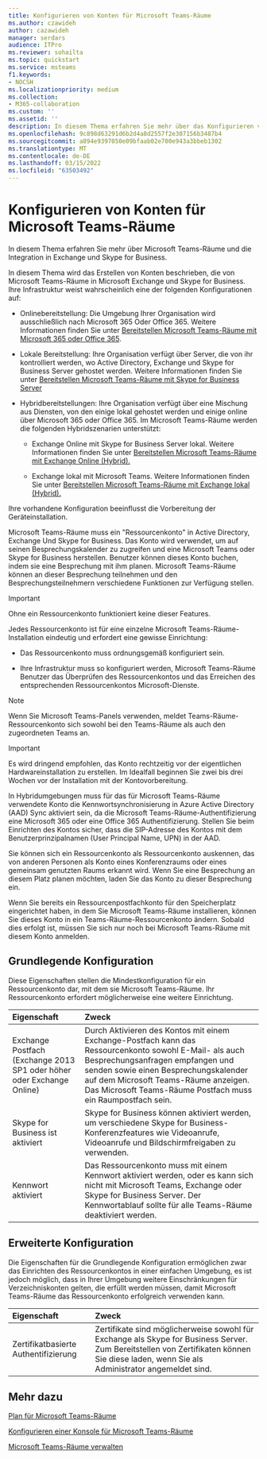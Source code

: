 ```yaml
---
title: Konfigurieren von Konten für Microsoft Teams-Räume
ms.author: czawideh
author: cazawideh
manager: serdars
audience: ITPro
ms.reviewer: sohailta
ms.topic: quickstart
ms.service: msteams
f1.keywords:
- NOCSH
ms.localizationpriority: medium
ms.collection:
- M365-collaboration
ms.custom: ''
ms.assetid: ''
description: In diesem Thema erfahren Sie mehr über das Konfigurieren von Konten für Microsoft Teams-Räume in Exchange und Skype for Business.
ms.openlocfilehash: 9c898d63291d6b2d4a8d2557f2e307156b3487b4
ms.sourcegitcommit: a894e9397050e09bfaab02e700e943a3bbeb1302
ms.translationtype: MT
ms.contentlocale: de-DE
ms.lasthandoff: 03/15/2022
ms.locfileid: "63503492"
---
```

# <a name="configure-accounts-for-microsoft-teams-rooms"></a>Konfigurieren von Konten für Microsoft Teams-Räume
 
In diesem Thema erfahren Sie mehr über Microsoft Teams-Räume und die Integration in Exchange und Skype for Business.
  
In diesem Thema wird das Erstellen von Konten beschrieben, die von Microsoft Teams-Räume in Microsoft Exchange und Skype for Business. Ihre Infrastruktur weist wahrscheinlich eine der folgenden Konfigurationen auf:
  
- Onlinebereitstellung: Die Umgebung Ihrer Organisation wird ausschließlich nach Microsoft 365 Oder Office 365. Weitere Informationen finden Sie unter [Bereitstellen Microsoft Teams-Räume mit Microsoft 365 oder Office 365](with-office-365.md).
    
- Lokale Bereitstellung: Ihre Organisation verfügt über Server, die von ihr kontrolliert werden, wo Active Directory, Exchange und Skype for Business Server gehostet werden. Weitere Informationen finden Sie unter [Bereitstellen Microsoft Teams-Räume mit Skype for Business Server](with-skype-for-business-server-2015.md)
    
- Hybridbereitstellungen: Ihre Organisation verfügt über eine Mischung aus Diensten, von den einige lokal gehostet werden und einige online über Microsoft 365 oder Office 365. Im Microsoft Teams-Räume werden die folgenden Hybridszenarien unterstützt:
    
  - Exchange Online mit Skype for Business Server lokal. Weitere Informationen finden Sie unter [Bereitstellen Microsoft Teams-Räume mit Exchange Online (Hybrid).](with-exchange-online.md)
    
  - Exchange lokal mit Microsoft Teams. Weitere Informationen finden Sie unter [Bereitstellen Microsoft Teams-Räume mit Exchange lokal (Hybrid).](with-exchange-on-premises.md)
    
Ihre vorhandene Konfiguration beeinflusst die Vorbereitung der Geräteinstallation.
  
Microsoft Teams-Räume muss ein "Ressourcenkonto" in Active Directory, Exchange Und Skype for Business. Das Konto wird verwendet, um auf seinen Besprechungskalender zu zugreifen und eine Microsoft Teams oder Skype for Business herstellen. Benutzer können dieses Konto buchen, indem sie eine Besprechung mit ihm planen. Microsoft Teams-Räume können an dieser Besprechung teilnehmen und den Besprechungsteilnehmern verschiedene Funktionen zur Verfügung stellen.
  
> [!IMPORTANT]
> Ohne ein Ressourcenkonto funktioniert keine dieser Features. 
  
Jedes Ressourcenkonto ist für eine einzelne Microsoft Teams-Räume-Installation eindeutig und erfordert eine gewisse Einrichtung:
  
- Das Ressourcenkonto muss ordnungsgemäß konfiguriert sein.
    
- Ihre Infrastruktur muss so konfiguriert werden, Microsoft Teams-Räume Benutzer das Überprüfen des Ressourcenkontos und das Erreichen des entsprechenden Ressourcenkontos Microsoft-Dienste.

> [!NOTE] 
> Wenn Sie Microsoft Teams-Panels verwenden, meldet Teams-Räume-Ressourcenkonto sich sowohl bei den Teams-Räume als auch den zugeordneten Teams an.
    
> [!IMPORTANT]
> Es wird dringend empfohlen, das Konto rechtzeitig vor der eigentlichen Hardwareinstallation zu erstellen. Im Idealfall beginnen Sie zwei bis drei Wochen vor der Installation mit der Kontovorbereitung.
> 

In Hybridumgebungen muss für das für Microsoft Teams-Räume verwendete Konto die Kennwortsynchronisierung in Azure Active Directory (AAD) Sync aktiviert sein, da die Microsoft Teams-Räume-Authentifizierung eine Microsoft 365 oder eine Office 365  Authentifizierung. Stellen Sie beim Einrichten des Kontos sicher, dass die SIP-Adresse des Kontos mit dem Benutzerprinzipalnamen (User Principal Name, UPN) in der AAD. 
  
Sie können sich ein Ressourcenkonto als Ressourcenkonto auskennen, das von anderen Personen als Konto eines Konferenzraums oder eines gemeinsam genutzten Raums erkannt wird. Wenn Sie eine Besprechung an diesem Platz planen möchten, laden Sie das Konto zu dieser Besprechung ein.
  
Wenn Sie bereits ein Ressourcenpostfachkonto für den Speicherplatz eingerichtet haben, in dem Sie Microsoft Teams-Räume installieren, können Sie dieses Konto in ein Teams-Räume-Ressourcenkonto ändern. Sobald dies erfolgt ist, müssen Sie sich nur noch bei Microsoft Teams-Räume mit diesem Konto anmelden.
  
## <a name="basic-configuration"></a>Grundlegende Konfiguration

Diese Eigenschaften stellen die Mindestkonfiguration für ein Ressourcenkonto dar, mit dem sie Microsoft Teams-Räume. Ihr Ressourcenkonto erfordert möglicherweise eine weitere Einrichtung.
  
|**Eigenschaft**|**Zweck**|
|:-----|:-----|
|Exchange Postfach (Exchange 2013 SP1 oder höher oder Exchange Online)  <br/> |Durch Aktivieren des Kontos mit einem Exchange-Postfach kann das Ressourcenkonto sowohl E-Mail- als auch Besprechungsanfragen empfangen und senden sowie einen Besprechungskalender auf dem Microsoft Teams-Räume anzeigen. Das Microsoft Teams-Räume Postfach muss ein Raumpostfach sein.  <br/> |
|Skype for Business ist aktiviert  <br/> |Skype for Business können aktiviert werden, um verschiedene Skype for Business-Konferenzfeatures wie Videoanrufe, Videoanrufe und Bildschirmfreigaben zu verwenden.  <br/> |
|Kennwort aktiviert  <br/> |Das Ressourcenkonto muss mit einem Kennwort aktiviert werden, oder es kann sich nicht mit Microsoft Teams, Exchange oder Skype for Business Server. Der Kennwortablauf sollte für alle Teams-Räume deaktiviert werden.   <br/> |
   
## <a name="advanced-configuration"></a>Erweiterte Konfiguration

Die Eigenschaften für die Grundlegende Konfiguration ermöglichen zwar das Einrichten des Ressourcenkontos in einer einfachen Umgebung, es ist jedoch möglich, dass in Ihrer Umgebung weitere Einschränkungen für Verzeichniskonten gelten, die erfüllt werden müssen, damit Microsoft Teams-Räume das Ressourcenkonto erfolgreich verwenden kann.
  
|**Eigenschaft**|**Zweck**|
|:-----|:-----|
|Zertifikatbasierte Authentifizierung  <br/> |Zertifikate sind möglicherweise sowohl für Exchange als Skype for Business Server. Zum Bereitstellen von Zertifikaten können Sie diese laden, wenn Sie als Administrator angemeldet sind.  <br/> |
  
## <a name="see-also"></a>Mehr dazu

[Plan für Microsoft Teams-Räume](rooms-plan.md)
  
[Konfigurieren einer Konsole für Microsoft Teams-Räume](console.md)
  
[Microsoft Teams-Räume verwalten](rooms-manage.md)
